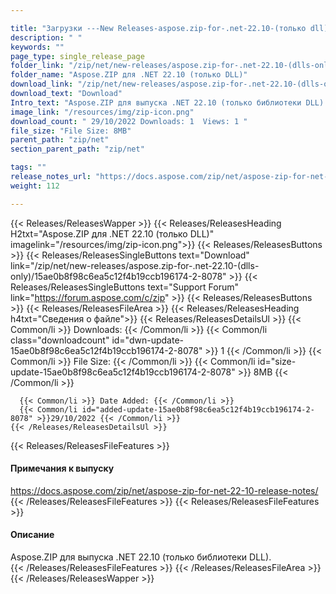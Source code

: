 ```yaml
---

title: "Загрузки ---New Releases-aspose.zip-for-.net-22.10-(только dll)"
description: " "
keywords: ""
page_type: single_release_page
folder_link: "/zip/net/new-releases/aspose.zip-for-.net-22.10-(dlls-only)/"
folder_name: "Aspose.ZIP для .NET 22.10 (только DLL)"
download_link: "/zip/net/new-releases/aspose.zip-for-.net-22.10-(dlls-only)/15ae0b8f98c6ea5c12f4b19ccb196174-2-8078"
download_text: "Download"
Intro_text: "Aspose.ZIP для выпуска .NET 22.10 (только библиотеки DLL)."
image_link: "/resources/img/zip-icon.png"
download_count: " 29/10/2022 Downloads: 1  Views: 1 "
file_size: "File Size: 8MB"
parent_path: "zip/net"
section_parent_path: "zip/net"

tags: ""
release_notes_url: "https://docs.aspose.com/zip/net/aspose-zip-for-net-22-10-release-notes/"
weight: 112

---
```


{{< Releases/ReleasesWapper >}}
  {{< Releases/ReleasesHeading H2txt="Aspose.ZIP для .NET 22.10 (только DLL)" imagelink="/resources/img/zip-icon.png">}}
  {{< Releases/ReleasesButtons >}}
    {{< Releases/ReleasesSingleButtons text="Download" link="/zip/net/new-releases/aspose.zip-for-.net-22.10-(dlls-only)/15ae0b8f98c6ea5c12f4b19ccb196174-2-8078" >}}
    {{< Releases/ReleasesSingleButtons text="Support Forum" link="https://forum.aspose.com/c/zip" >}}
  {{< Releases/ReleasesButtons >}}
  {{< Releases/ReleasesFileArea >}}
    {{< Releases/ReleasesHeading h4txt="Сведения о файле">}}
    {{< Releases/ReleasesDetailsUl >}}
      {{< Common/li >}} Downloads: {{< /Common/li >}}
      {{< Common/li class="downloadcount" id="dwn-update-15ae0b8f98c6ea5c12f4b19ccb196174-2-8078" >}} 1 {{< /Common/li >}}
      {{< Common/li >}} File Size: {{< /Common/li >}}
      {{< Common/li id="size-update-15ae0b8f98c6ea5c12f4b19ccb196174-2-8078" >}} 8MB {{< /Common/li >}}

      {{< Common/li >}} Date Added: {{< /Common/li >}}
      {{< Common/li id="added-update-15ae0b8f98c6ea5c12f4b19ccb196174-2-8078" >}}29/10/2022 {{< /Common/li >}}
    {{< /Releases/ReleasesDetailsUl >}}

  {{< Releases/ReleasesFileFeatures >}}
      <h4>Примечания к выпуску</h4><div> <a href='https://docs.aspose.com/zip/net/aspose-zip-for-net-22-10-release-notes/'>https://docs.aspose.com/zip/net/aspose-zip-for-net-22-10-release-notes/</a></div>
  {{< /Releases/ReleasesFileFeatures >}}
  {{< Releases/ReleasesFileFeatures >}}
      <h4>Описание</h4><div class="HTMLDescription"> Aspose.ZIP для выпуска .NET 22.10 (только библиотеки DLL).</div>
  {{< /Releases/ReleasesFileFeatures >}}
 {{< /Releases/ReleasesFileArea >}}
{{< /Releases/ReleasesWapper >}}



